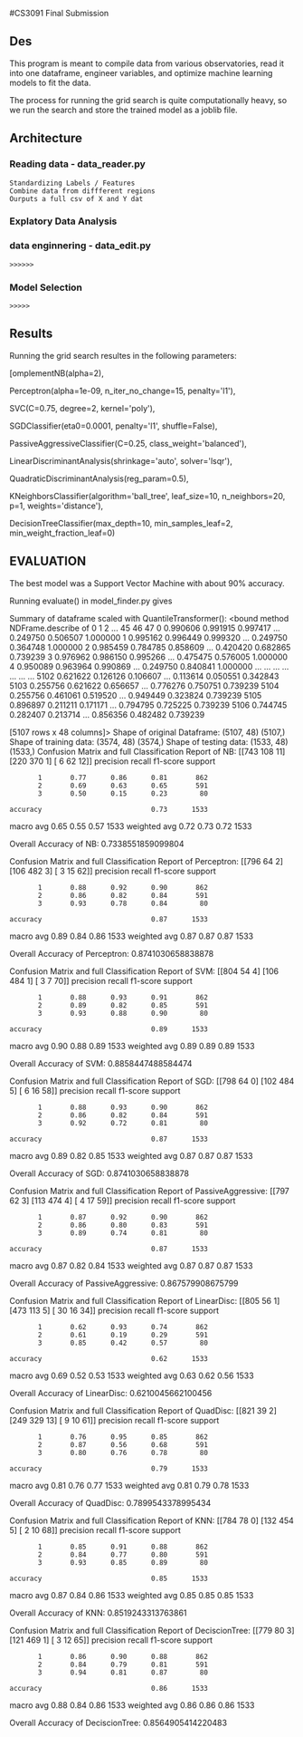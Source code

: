 #CS3091 Final Submission## Des This program is meant to compile data from various observatories,read it into one dataframe, engineer variables, and optimize machine learningmodels to fit the data. The process for running the grid search is quite computationally heavy,so we run the search and store the trained model as a joblib file.## Architecture### Reading data - data_reader.py    Standardizing Labels / Features    Combine data from diffferent regions    Ourputs a full csv of X and Y dat    ### Explatory Data Analysis    ### data enginnering - data_edit.py    >>>>>>    ### Model Selection    >>>>>## ResultsRunning the grid search resultes in the following parameters:[omplementNB(alpha=2), Perceptron(alpha=1e-09, n_iter_no_change=15, penalty='l1'),  SVC(C=0.75, degree=2, kernel='poly'),  SGDClassifier(eta0=0.0001, penalty='l1', shuffle=False),  PassiveAggressiveClassifier(C=0.25, class_weight='balanced'),  LinearDiscriminantAnalysis(shrinkage='auto', solver='lsqr'),  QuadraticDiscriminantAnalysis(reg_param=0.5),  KNeighborsClassifier(algorithm='ball_tree', leaf_size=10, n_neighbors=20, p=1,                      weights='distance'),                       DecisionTreeClassifier(max_depth=10, min_samples_leaf=2,                        min_weight_fraction_leaf=0)                                                                        ## EVALUATIONThe best model was a Support Vector Machine with about 90% accuracy.                                                                                                                         Running evaluate() in model_finder.py givesSummary of dataframe scaled with QuantileTransformer():<bound method NDFrame.describe of             0         1         2   ...        45        46        470     0.990606  0.991915  0.997417  ...  0.249750  0.506507  1.0000001     0.995162  0.996449  0.999320  ...  0.249750  0.364748  1.0000002     0.985459  0.784785  0.858609  ...  0.420420  0.682865  0.7392393     0.976962  0.986150  0.995266  ...  0.475475  0.576005  1.0000004     0.950089  0.963964  0.990869  ...  0.249750  0.840841  1.000000       ...       ...       ...  ...       ...       ...       ...5102  0.621622  0.126126  0.106607  ...  0.113614  0.050551  0.3428435103  0.255756  0.621622  0.656657  ...  0.776276  0.750751  0.7392395104  0.255756  0.461061  0.519520  ...  0.949449  0.323824  0.7392395105  0.896897  0.211211  0.171171  ...  0.794795  0.725225  0.7392395106  0.744745  0.282407  0.213714  ...  0.856356  0.482482  0.739239[5107 rows x 48 columns]>Shape of original Dataframe: (5107, 48) (5107,)     Shape of training data: (3574, 48) (3574,)     Shape of testing data: (1533, 48) (1533,)Confusion Matrix and full Classification Report of NB: [[743 108  11] [220 370   1] [  6  62  12]]              precision    recall  f1-score   support           1       0.77      0.86      0.81       862           2       0.69      0.63      0.65       591           3       0.50      0.15      0.23        80    accuracy                           0.73      1533   macro avg       0.65      0.55      0.57      1533weighted avg       0.72      0.73      0.72      1533Overall Accuracy of NB: 0.7338551859099804Confusion Matrix and full Classification Report of Perceptron: [[796  64   2] [106 482   3] [  3  15  62]]              precision    recall  f1-score   support           1       0.88      0.92      0.90       862           2       0.86      0.82      0.84       591           3       0.93      0.78      0.84        80    accuracy                           0.87      1533   macro avg       0.89      0.84      0.86      1533weighted avg       0.87      0.87      0.87      1533Overall Accuracy of Perceptron: 0.8741030658838878Confusion Matrix and full Classification Report of SVM: [[804  54   4] [106 484   1] [  3   7  70]]              precision    recall  f1-score   support           1       0.88      0.93      0.91       862           2       0.89      0.82      0.85       591           3       0.93      0.88      0.90        80    accuracy                           0.89      1533   macro avg       0.90      0.88      0.89      1533weighted avg       0.89      0.89      0.89      1533Overall Accuracy of SVM: 0.8858447488584474Confusion Matrix and full Classification Report of SGD: [[798  64   0] [102 484   5] [  6  16  58]]              precision    recall  f1-score   support           1       0.88      0.93      0.90       862           2       0.86      0.82      0.84       591           3       0.92      0.72      0.81        80    accuracy                           0.87      1533   macro avg       0.89      0.82      0.85      1533weighted avg       0.87      0.87      0.87      1533Overall Accuracy of SGD: 0.8741030658838878Confusion Matrix and full Classification Report of PassiveAggressive: [[797  62   3] [113 474   4] [  4  17  59]]              precision    recall  f1-score   support           1       0.87      0.92      0.90       862           2       0.86      0.80      0.83       591           3       0.89      0.74      0.81        80    accuracy                           0.87      1533   macro avg       0.87      0.82      0.84      1533weighted avg       0.87      0.87      0.87      1533Overall Accuracy of PassiveAggressive: 0.867579908675799Confusion Matrix and full Classification Report of LinearDisc: [[805  56   1] [473 113   5] [ 30  16  34]]              precision    recall  f1-score   support           1       0.62      0.93      0.74       862           2       0.61      0.19      0.29       591           3       0.85      0.42      0.57        80    accuracy                           0.62      1533   macro avg       0.69      0.52      0.53      1533weighted avg       0.63      0.62      0.56      1533Overall Accuracy of LinearDisc: 0.6210045662100456Confusion Matrix and full Classification Report of QuadDisc: [[821  39   2] [249 329  13] [  9  10  61]]              precision    recall  f1-score   support           1       0.76      0.95      0.85       862           2       0.87      0.56      0.68       591           3       0.80      0.76      0.78        80    accuracy                           0.79      1533   macro avg       0.81      0.76      0.77      1533weighted avg       0.81      0.79      0.78      1533Overall Accuracy of QuadDisc: 0.7899543378995434Confusion Matrix and full Classification Report of KNN: [[784  78   0] [132 454   5] [  2  10  68]]              precision    recall  f1-score   support           1       0.85      0.91      0.88       862           2       0.84      0.77      0.80       591           3       0.93      0.85      0.89        80    accuracy                           0.85      1533   macro avg       0.87      0.84      0.86      1533weighted avg       0.85      0.85      0.85      1533Overall Accuracy of KNN: 0.8519243313763861Confusion Matrix and full Classification Report of DeciscionTree: [[779  80   3] [121 469   1] [  3  12  65]]              precision    recall  f1-score   support           1       0.86      0.90      0.88       862           2       0.84      0.79      0.81       591           3       0.94      0.81      0.87        80    accuracy                           0.86      1533   macro avg       0.88      0.84      0.86      1533weighted avg       0.86      0.86      0.86      1533Overall Accuracy of DeciscionTree: 0.8564905414220483